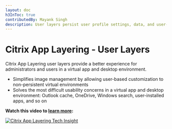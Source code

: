 ```yaml
---
layout: doc
h3InToc: true
contributedBy: Mayank Singh
description: User layers persist user profile settings, data, and user-installed applications in non-persistent VDI environments.
---
```

# Citrix App Layering - User Layers

Citrix App Layering user layers provide a better experience for administrators and users in a virtual app and desktop environment.

-  Simplifies image management by allowing user-based customization to non-persistent virtual environments
-  Solves the most difficult usability concerns in a virtual app and desktop environment: Outlook cache, OneDrive, Windows search, user-installed apps, and so on

**Watch this video to [learn more](https://www.youtube.com/watch?v=vd0JoHkCZGs):**

[![Citrix App Layering Tech Insight](/en-us/tech-zone/learn/media/shared_video-placeholder.png)](https://www.youtube.com/watch?v=vd0JoHkCZGs)
